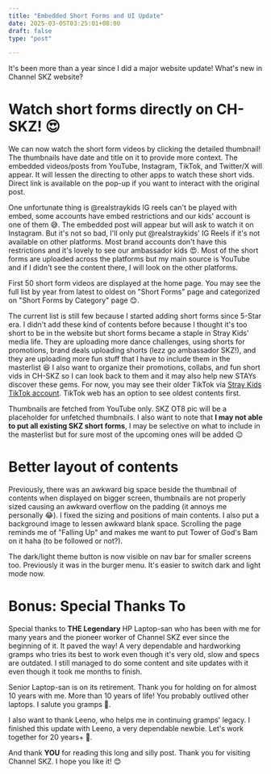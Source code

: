 ```yaml
---
title: "Embedded Short Forms and UI Update"
date: 2025-03-05T03:25:01+08:00
draft: false
type: "post"

---
```

It's been more than a year since I did a major website update! What's new in Channel SKZ website?

# Watch short forms directly on CH-SKZ! 😍
We can now watch the short form videos by clicking the detailed thumbnail! The thumbnails have date and title on it to provide more context. The embedded videos/posts from YouTube, Instagram, TikTok, and Twitter/X will appear. It will lessen the directing to other apps to watch these short vids. Direct link is available on the pop-up if you want to interact with the original post. 

One unfortunate thing is @realstraykids IG reels can't be played with embed, some accounts have embed restrictions and our kids' account is one of them 😅. The embedded post will appear but will ask to watch it on Instagram. But it's not so bad, I'll only put @realstraykids' IG Reels if it's not available on other platforms. Most brand accounts don't have this restrictions and it's lovely to see our ambassador kids 😍. Most of the short forms are uploaded across the platforms but my main source is YouTube and if I didn't see the content there, I will look on the other platforms.

First 50 short form videos are displayed at the home page. You may see the full list by year from latest to oldest on "Short Forms" page and categorized on "Short Forms by Category" page 😊. 

The current list is still few because I started adding short forms since 5-Star era. I didn't add these kind of contents before because I thought it's too short to be in the website but short forms became a staple in Stray Kids' media life. They are uploading more dance challenges, using shorts for promotions, brand deals uploading shorts (lezz go ambassador SKZ!), and they are uploading more fun stuff that I have to include them in the masterlist 😆 I also want to organize their promotions, collabs, and fun short vids in CH-SKZ so I can look back to them and it may also help new STAYs discover these gems. For now, you may see their older TikTok via [Stray Kids TikTok account](https://www.tiktok.com/@jypestraykids). TikTok web has an option to see oldest contents first.

Thumbnails are fetched from YouTube only. SKZ OT8 pic will be a placeholder for unfetched thumbnails. I also want to note that **I may not able to put all existing SKZ short forms**, I may be selective on what to include in the masterlist but for sure most of the upcoming ones will be added 😉

# Better layout of contents
Previously, there was an awkward big space beside the thumbnail of contents when displayed on bigger screen, thumbnails are not properly sized causing an awkward overflow on the padding (it annoys me personally 😂). I fixed the sizing and positions of main contents. I also put a background image to lessen awkward blank space. Scrolling the page reminds me of "Falling Up" and makes me want to put Tower of God's Bam on it haha (to be followed or not?). 

The dark/light theme button is now visible on nav bar for smaller screens too. Previously it was in the burger menu. It's easier to switch dark and light mode now.

# Bonus: Special Thanks To
Special thanks to **THE Legendary** HP Laptop-san who has been with me for many years and the pioneer worker of Channel SKZ ever since the beginning of it. It paved the way! A very dependable and hardworking gramps who tries its best to work even though it's very old, slow and specs are outdated. I still managed to do some content and site updates with it even though it took me months to finish. 

Senior Laptop-san is on its retirement. Thank you for holding on for almost 10 years with me. More than 10 years of life! You probably outlived other laptops. I salute you gramps 🫡.

I also want to thank Leeno, who helps me in continuing gramps' legacy. I finished this update with Leeno, a very dependable newbie. Let's work together for 20 years+ 🤝.

And thank **YOU** for reading this long and silly post. Thank you for visiting Channel SKZ. I hope you like it! 😊
